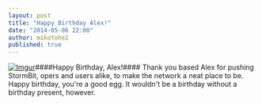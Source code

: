 ```yaml
---
layout: post
title: "Happy Birthday Alex!"
date: "2014-05-06 22:00"
author: mikotohe2
published: true
---
```


<span style="float:left;">[![Imgur](//i.imgur.com/boIKFUls.png)](//i.imgur.com/boIKFUl.png)</span>
####Happy Birthday, Alex!####
Thank you based Alex for pushing StormBit, opers and users alike, to make the network a neat place to be. Happy birthday, you're a good egg. It wouldn't be a birthday without a birthday present, however.
